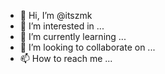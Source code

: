 - 👋 Hi, I’m @itszmk
- 👀 I’m interested in ...
- 🌱 I’m currently learning ...
- 💞️ I’m looking to collaborate on ...
- 📫 How to reach me ...

<!---
itszmk/itszmk is a ✨ special ✨ repository because its `README.md` (this file) appears on your GitHub profile.
You can click the Preview link to take a look at your changes.
--->
